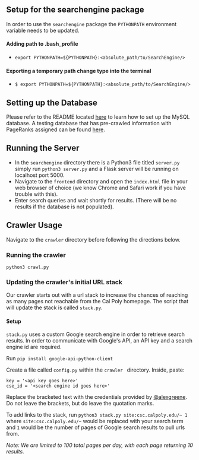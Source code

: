 ## Setup for the searchengine package
In order to use the `searchengine` package the `PYTHONPATH` environment variable
needs to be updated.

#### Adding path to .bash_profile
- `export PYTHONPATH=${PYTHONPATH}:<absolute_path/to/SearchEngine/>`

#### Exporting a temporary path change type into the terminal
- `$ export PYTHONPATH=${PYTHONPATH}:<absolute_path/to/SearchEngine/>`

## Setting up the Database
Please refer to the README located [here](searchengine/database/setup/README.md) to learn how to set up the MySQL database.
A testing database that has pre-crawled information with PageRanks assigned can be found [here](searchengine/test/test_db.gz).

## Running the Server
- In the `searchengine` directory there is a Python3 file titled `server.py` simply run `python3 server.py` and a Flask server will be running on localhost port 5000.
- Navigate to the `frontend` directory and open the `index.html` file in your web browser of choice (we know Chrome and Safari work if you have trouble with this).
- Enter search queries and wait shortly for results. (There will be no results if the database is not populated).

## Crawler Usage
Navigate to the `crawler` directory before following the directions below.

### Running the crawler
`python3 crawl.py`

### Updating the crawler's initial URL stack
Our crawler starts out with a url stack to increase the chances of reaching as many pages not reachable from the Cal Poly homepage. The script that will update the stack is called `stack.py`. 

#### Setup
`stack.py` uses a custom Google search engine in order to retrieve search results. In order to communicate with Google's API, an API key and a search engine id are required.

Run `pip install google-api-python-client`

Create a file called `config.py` within the `crawler ` directory. Inside, paste:
```
key = '<api key goes here>'
cse_id = '<search engine id goes here>'
```
Replace the bracketed text with the credentials provided by [@alexgreene](https://github.com/alexgreene). Do not leave the brackets, but do leave the quotation marks.

To add links to the stack, run `python3 stack.py site:csc.calpoly.edu/~ 1` where `site:csc.calpoly.edu/~` would be replaced with your search term and `1` would be the number of pages of Google search results to pull urls from. 

*Note: We are limited to 100 total pages per day, with each page returning 10 results.*

